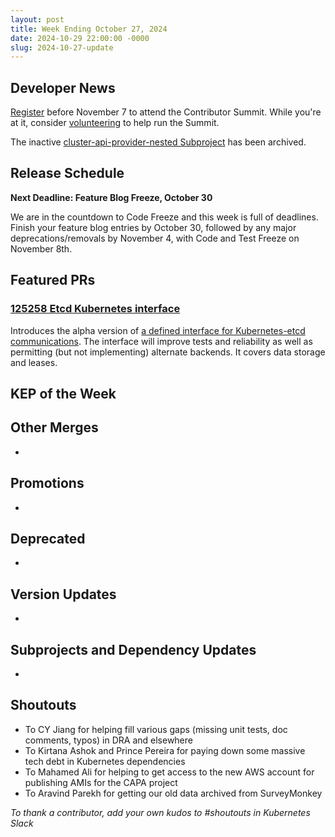 ```yaml
---
layout: post
title: Week Ending October 27, 2024
date: 2024-10-29 22:00:00 -0000
slug: 2024-10-27-update
---
```


## Developer News

[Register](https://www.kubernetes.dev/events/2024/kcsna/registration/) before November 7 to attend the Contributor Summit.  While you're at it, consider [volunteering](https://docs.google.com/spreadsheets/d/1oTPG3raG9xK8DPuicC3b8cBEAqRIyPnVroDQaTu40SI/edit?usp=sharing) to help run the Summit.

The inactive [cluster-api-provider-nested Subproject](https://github.com/kubernetes/org/issues/5194) has been archived.

## Release Schedule

**Next Deadline: Feature Blog Freeze, October 30**

We are in the countdown to Code Freeze and this week is full of deadlines.  Finish your feature blog entries by October 30, followed by any major deprecations/removals by November 4, with Code and Test Freeze on November 8th.

## Featured PRs

### [125258 Etcd Kubernetes interface](https://github.com/kubernetes/kubernetes/pull/125258)

Introduces the alpha version of [a defined interface for Kubernetes-etcd communications](https://docs.google.com/document/d/1-nIpoW87qqQ9FxINOzXPkhu7CD_FWW1piYqHZDr39nU/edit).  The interface will improve tests and reliability as well as permitting (but not implementing) alternate backends. It covers data storage and leases.

## KEP of the Week


## Other Merges

*

## Promotions

*

## Deprecated

*

## Version Updates

*

## Subprojects and Dependency Updates

*

## Shoutouts

* To CY Jiang for helping fill various gaps (missing unit tests, doc comments, typos) in DRA and elsewhere
* To Kirtana Ashok and Prince Pereira for paying down some massive tech debt in Kubernetes dependencies
* To Mahamed Ali for helping to get access to the new AWS account for publishing AMIs for the CAPA project
* To Aravind Parekh for getting our old data archived from SurveyMonkey

*To thank a contributor, add your own kudos to #shoutouts in Kubernetes Slack*
